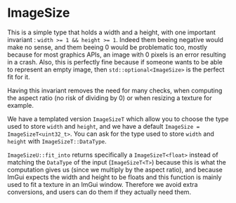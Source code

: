 # ImageSize

This is a simple type that holds a width and a height, with one important invariant : ```width >= 1 && height >= 1```. Indeed them beeing negative would make no sense, and them beeing 0 would be problematic too, mostly because for most graphics APIs, an image with 0 pixels is an error resulting in a crash. Also, this is perfectly fine because if someone  wants to be able to represent an empty image, then ```std::optional<ImageSize>```  is the perfect fit for it.

Having this invariant removes the need for many checks, when computing the aspect ratio (no risk of dividing by 0) or when resizing a texture for example.

We have a templated version ```ImageSizeT``` which allow you to choose the type used to store ```width``` and ```height```, and we have a default ```ImageSize = ImageSizeT<uint32_t>```. You can ask for the type used to store ```width``` and ```height``` with ```ImageSizeT::DataType```.

```ImageSizeU::fit_into``` returns specifically a ```ImageSizeT<float>``` instead of matching the ```DataType``` of the input (```ImageSizeT<T>```) because this is what the computation gives us (since we multiply by the aspect ratio), and because ImGui expects the width and height to be floats and this function is mainly used to fit a texture in an ImGui window. Therefore we avoid extra conversions, and users can do them if they actually need them.